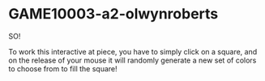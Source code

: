 # GAME10003-a2-olwynroberts


SO!

To work this interactive at piece, you have to simply click on a square, and on the release of your mouse it will randomly generate a new set of colors to choose from to fill the square!
